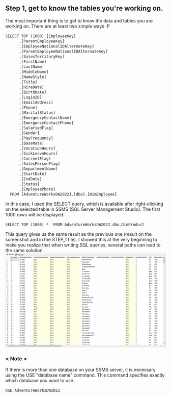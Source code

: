 ## Step 1, get to know the tables you're working on.
The most important thing is to get to know the data and tables you are working on. There are at least two simple ways :P

```
SELECT TOP (1000) [EmployeeKey]
      ,[ParentEmployeeKey]
      ,[EmployeeNationalIDAlternateKey]
      ,[ParentEmployeeNationalIDAlternateKey]
      ,[SalesTerritoryKey]
      ,[FirstName]
      ,[LastName]
      ,[MiddleName]
      ,[NameStyle]
      ,[Title]
      ,[HireDate]
      ,[BirthDate]
      ,[LoginID]
      ,[EmailAddress]
      ,[Phone]
      ,[MaritalStatus]
      ,[EmergencyContactName]
      ,[EmergencyContactPhone]
      ,[SalariedFlag]
      ,[Gender]
      ,[PayFrequency]
      ,[BaseRate]
      ,[VacationHours]
      ,[SickLeaveHours]
      ,[CurrentFlag]
      ,[SalesPersonFlag]
      ,[DepartmentName]
      ,[StartDate]
      ,[EndDate]
      ,[Status]
      ,[EmployeePhoto]
  FROM [AdventureWorksDW2022].[dbo].[DimEmployee]
```

In this case, I used the SELECT query, which is available after right-clicking on the selected table in SSMS (SQL Server Management Studio). The first 1000 rows will be displayed.

```
SELECT TOP (1000) *  FROM AdventureWorksDW2022.dbo.DimProduct
```
This query gives us the same result as the previous one (result on the screenshot and in the STEP_1 file). I showed this at the very beginning to make you realize that when writing SQL queries, several paths can lead to the same solution.
![RQ1 1_1 2](https://github.com/GeeHouseCode/SQL_EXERCISES/blob/main/Step_1/RQ1.1_1.2.png)

### < Note > 
If there is more than one database on your SSMS server, it is necessary using the USE "database name" command. This command specifies exactly which database you want to use.
```
USE AdventureWorksDW2022
```



